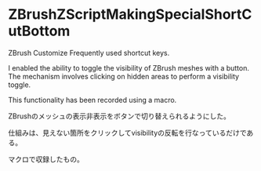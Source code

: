 # ZBrushZScriptMakingSpecialShortCutBottom
ZBrush Customize Frequently used shortcut keys.

I enabled the ability to toggle the visibility of ZBrush meshes with a button. The mechanism involves clicking on hidden areas to perform a visibility toggle.

This functionality has been recorded using a macro.

ZBrushのメッシュの表示非表示をボタンで切り替えられるようにした。

仕組みは、見えない箇所をクリックしてvisibilityの反転を行なっているだけである。

マクロで収録したもの。
